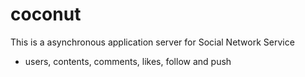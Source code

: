 # coconut
This is a asynchronous application server for Social Network Service
- users, contents, comments, likes, follow and push
